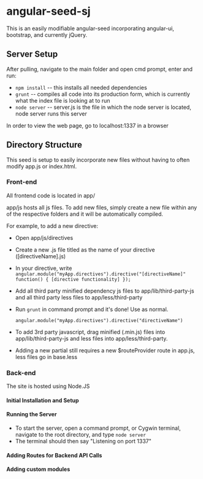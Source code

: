 # angular-seed-sj

This is an easily modifiable angular-seed incorporating angular-ui, bootstrap, and currently jQuery.

## Server Setup

After pulling, navigate to the main folder and open cmd prompt, enter and run:
* `npm install` -- this installs all needed dependencies
* `grunt` -- compiles all code into its production form, which is currently what the index file is looking at to run
* `node server` -- server.js is the file in which the node server is located, node server runs this server

In order to view the web page, go to localhost:1337 in a browser

## Directory Structure
This seed is setup to easily incorporate new files without having to often modify app.js or index.html.

### Front-end
All frontend code is located in app/  

app/js hosts all js files. To add new files, simply create a new file within any of the respective folders and it will be automatically compiled.  
 
For example, to add a new directive:  

  * Open app/js/directives
  * Create a new .js file titled as the name of your directive ([directiveName].js)
  * In your directive, write `angular.module("myApp.directives").directive("[directiveName]" function() { [directive functionality] });`
  * Add all third party minified dependency js files to app/lib/third-party-js and all third party less files
 to app/less/third-party
  * Run `grunt` in command prompt and it's done! Use as normal.  



		angular.module("myApp.directives").directive("directiveName")

* To add 3rd party javascript, drag minified (.min.js) files into app/lib/third-party-js and less files into app/less/third-party.

* Adding a new partial still requires a new $routeProvider route in app.js, less files go in base.less

### Back-end
The site is hosted using Node.JS

#### Initial Installation and Setup

#### Running the Server

* To start the server, open a command prompt, or Cygwin terminal, navigate to the root directory, and type `node server`
* The terminal should then say "Listening on port 1337"

#### Adding Routes for Backend API Calls

#### Adding custom modules
